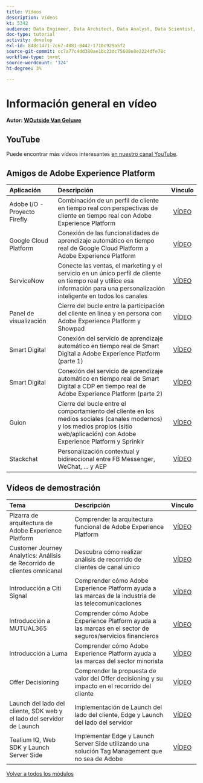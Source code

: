 ```yaml
---
title: Vídeos
description: Vídeos
kt: 5342
audience: Data Engineer, Data Architect, Data Analyst, Data Scientist, Orchestration Engineer, BI Expert, Marketer
doc-type: tutorial
activity: develop
exl-id: 848c1471-7c67-4881-8442-171bc929a5f2
source-git-commit: cc7a77c4dd380ae1bc23dc75608e8e2224dfe78c
workflow-type: tm+mt
source-wordcount: '324'
ht-degree: 3%

---
```


# Información general en vídeo

**Autor: [WOutside Van Geluwe](https://www.linkedin.com/in/woutervangeluwe/)**

## YouTube

Puede encontrar más vídeos interesantes [en nuestro canal YouTube](https://www.youtube.com/channel/UCUKG2dkZ9pYuZUPebQ21jUw).

## Amigos de Adobe Experience Platform

| Aplicación | Descripción | Vínculo |
|:-------------|:-------------| :---------------:|
| Adobe I/O - Proyecto Firefly | Combinación de un perfil de cliente en tiempo real con perspectivas de cliente en tiempo real con Adobe Experience Platform | [VÍDEO](https://video.tv.adobe.com/v/36637?quality=12&learn=on) |
| Google Cloud Platform | Conexión de las funcionalidades de aprendizaje automático en tiempo real de Google Cloud Platform a Adobe Experience Platform | [VÍDEO](https://video.tv.adobe.com/v/36638?quality=12&learn=on) |
| ServiceNow | Conecte las ventas, el marketing y el servicio en un único perfil de cliente en tiempo real y utilice esa información para una personalización inteligente en todos los canales | [VÍDEO](https://video.tv.adobe.com/v/39483?quality=12&learn=on) |
| Panel de visualización | Cierre del bucle entre la participación del cliente en línea y en persona con Adobe Experience Platform y Showpad | [VÍDEO](https://video.tv.adobe.com/v/36363?quality=12&learn=on) |
| Smart Digital | Conexión del servicio de aprendizaje automático en tiempo real de Smart Digital a Adobe Experience Platform (parte 1) | [VÍDEO](https://video.tv.adobe.com/v/36324?quality=12&learn=on) |
| Smart Digital | Conexión del servicio de aprendizaje automático en tiempo real de Smart Digital a CDP en tiempo real de Adobe Experience Platform (parte 2) | [VÍDEO](https://video.tv.adobe.com/v/327187?quality=12&learn=on) |
| Guion | Cierre del bucle entre el comportamiento del cliente en los medios sociales (canales modernos) y los medios propios (sitio web/aplicación) con Adobe Experience Platform y Sprinklr | [VÍDEO](https://video.tv.adobe.com/v/331779?quality=12&learn=on) |
| Stackchat | Personalización contextual y bidireccional entre FB Messenger, WeChat, ... y AEP | [VÍDEO](https://video.tv.adobe.com/v/35846?quality=12&learn=on) |


## Vídeos de demostración

| Tema | Descripción | Vínculo |
|:-------------|:---------------|:---------------:|
| Pizarra de arquitectura de Adobe Experience Platform | Comprender la arquitectura funcional de Adobe Experience Platform | [VÍDEO](https://video.tv.adobe.com/v/35266?quality=12&learn=on) |
| Customer Journey Analytics: Análisis de Recorrido de clientes omnicanal | Descubra cómo realizar análisis de recorrido de clientes de canal único | [VÍDEO](https://video.tv.adobe.com/v/327188?quality=12&learn=on) |
| Introducción a Citi Signal | Comprender cómo Adobe Experience Platform ayuda a las marcas de la industria de las telecomunicaciones | [VÍDEO](https://video.tv.adobe.com/v/35138?quality=12&learn=on) |
| Introducción a MUTUAL365 | Comprender cómo Adobe Experience Platform ayuda a las marcas en el sector de seguros/servicios financieros | [VÍDEO](https://video.tv.adobe.com/v/35498?quality=12&learn=on) |
| Introducción a Luma | Comprender cómo Adobe Experience Platform ayuda a las marcas del sector minorista | [VÍDEO](https://video.tv.adobe.com/v/35137?quality=12&learn=on) |
| Offer Decisioning | Comprender la propuesta de valor del Offer decisioning y su impacto en el recorrido del cliente | [VÍDEO](https://video.tv.adobe.com/v/328829?quality=12&learn=on) |
| Launch del lado del cliente, SDK web y el lado del servidor de Launch | Implementación de Launch del lado del cliente, Edge y Launch del lado del servidor | [VÍDEO](https://video.tv.adobe.com/v/331987?quality=12&learn=on) |
| Tealium IQ, Web SDK y Launch Server Side | Implementar Edge y Launch Server Side utilizando una solución Tag Management que no sea de Adobe | [VÍDEO](https://video.tv.adobe.com/v/331986?quality=12&learn=on) |

[Volver a todos los módulos](./overview.md)
